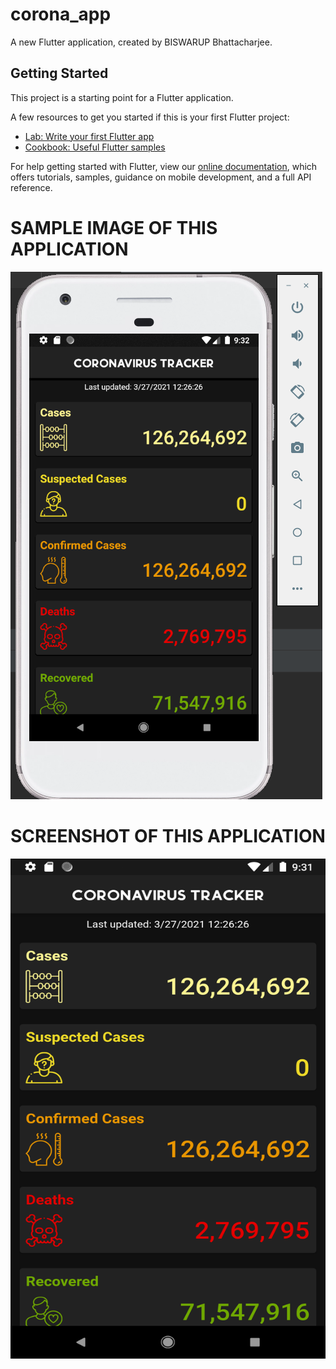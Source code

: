 # corona_app

A new Flutter application, created by BISWARUP Bhattacharjee. 

## Getting Started

This project is a starting point for a Flutter application.

A few resources to get you started if this is your first Flutter project:

- [Lab: Write your first Flutter app](https://flutter.dev/docs/get-started/codelab)
- [Cookbook: Useful Flutter samples](https://flutter.dev/docs/cookbook)

For help getting started with Flutter, view our
[online documentation](https://flutter.dev/docs), which offers tutorials,
samples, guidance on mobile development, and a full API reference.
# SAMPLE IMAGE OF THIS APPLICATION
![Test Image 1](SamplePicture.PNG)
# SCREENSHOT OF THIS APPLICATION
<img src="Screenshot.png" width="550" height="800">
